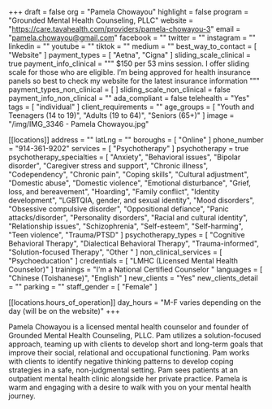 +++
draft = false
org = "Pamela Chowayou"
highlight = false
program = "Grounded Mental Health Counseling, PLLC"
website = "https://care.tavahealth.com/providers/pamela-chowayou-3"
email = "pamela.chowayou@gmail.com"
facebook = ""
twitter = ""
instagram = ""
linkedin = ""
youtube = ""
tiktok = ""
medium = ""
best_way_to_contact = [ "Website" ]
payment_types = [ "Aetna", "Cigna" ]
sliding_scale_clinical = true
payment_info_clinical = """
$150 per 53 mins session. I offer sliding scale for those who are eligible. 
I’m being approved for health insurance panels so best to check my website for the latest insurance information """
payment_types_non_clinical = [ ]
sliding_scale_non_clinical = false
payment_info_non_clinical = ""
ada_compliant = false
telehealth = "Yes"
tags = [ "individual" ]
client_requirements = ""
age_groups = [
  "Youth and Teenagers (14 to 19)",
  "Adults (19 to 64)",
  "Seniors (65+)"
]
image = "/img/IMG_3346 - Pamela Chowayou.jpg"

[[locations]]
address = ""
latLng = ""
boroughs = [ "Online" ]
phone_number = "914-361-9202"
services = [ "Psychotherapy" ]
psychotherapy = true
psychotherapy_specialties = [
  "Anxiety",
  "Behavioral issues",
  "Bipolar disorder",
  "Caregiver stress and support",
  "Chronic illness",
  "Codependency",
  "Chronic pain",
  "Coping skills",
  "Cultural adjustment",
  "Domestic abuse",
  "Domestic violence",
  "Emotional disturbance",
  "Grief, loss, and bereavement",
  "Hoarding",
  "Family conflict",
  "Identity development",
  "LGBTQIA, gender, and sexual identity",
  "Mood disorders",
  "Obsessive compulsive disorder",
  "Oppositional defiance",
  "Panic attacks/disorder",
  "Personality disorders",
  "Racial and cultural identity",
  "Relationship issues",
  "Schizophrenia",
  "Self-esteem",
  "Self-harming",
  "Teen violence",
  "Trauma/PTSD"
]
psychotherapy_types = [
  "Cognitive Behavioral Therapy",
  "Dialectical Behavioral Therapy",
  "Trauma-informed",
  "Solution-focused Therapy",
  "Other "
]
non_clinical_services = [ "Psychoeducation" ]
credentials = [ "LMHC (Licensed Mental Health Counselor)" ]
trainings = "I’m a National Certified Counselor "
languages = [ "Chinese (Toishanese)", "English" ]
new_clients = "Yes"
new_clients_detail = ""
parking = ""
staff_gender = [ "Female" ]

  [[locations.hours_of_operation]]
  day_hours = "M-F varies depending on the day (will be on the website)"
+++

Pamela Chowayou is a licensed mental health counselor and founder of Grounded Mental Health Counseling, PLLC. Pam utilizes a solution-focused approach, teaming up with clients to develop short and long-term goals that improve their social, relational and occupational functioning. Pam works with clients to identify negative thinking patterns to develop coping strategies in a safe, non-judgmental setting. Pam sees patients at an outpatient mental health clinic alongside her private practice.  Pamela is warm and engaging with a desire to walk with you on your mental health journey.
